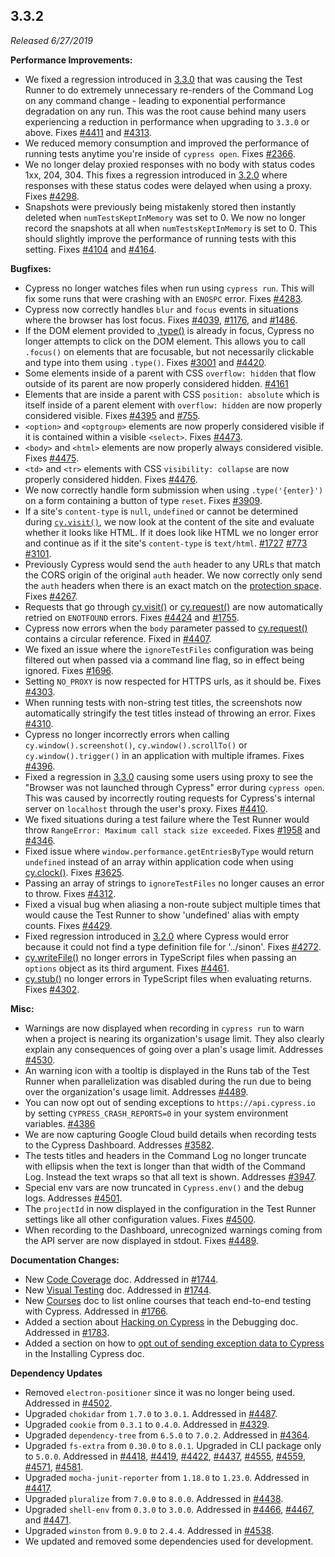 ## 3.3.2

_Released 6/27/2019_

**Performance Improvements:**

- We fixed a regression introduced in
  [3.3.0](/guides/references/changelog#3-3-0) that was causing the Test Runner
  to do extremely unnecessary re-renders of the Command Log on any command
  change - leading to exponential performance degradation on any run. This was
  the root cause behind many users experiencing a reduction in performance when
  upgrading to `3.3.0` or above. Fixes
  [#4411](https://github.com/cypress-io/cypress/issues/4411) and
  [#4313](https://github.com/cypress-io/cypress/issues/4313).
- We reduced memory consumption and improved the performance of running tests
  anytime you're inside of `cypress open`. Fixes
  [#2366](https://github.com/cypress-io/cypress/issues/2366).
- We no longer delay proxied responses with no body with status codes 1xx,
  204, 304. This fixes a regression introduced in
  [3.2.0](/guides/references/changelog#3-2-0) where responses with these status
  codes were delayed when using a proxy. Fixes
  [#4298](https://github.com/cypress-io/cypress/issues/4298).
- Snapshots were previously being mistakenly stored then instantly deleted when
  `numTestsKeptInMemory` was set to 0. We now no longer record the snapshots at
  all when `numTestsKeptInMemory` is set to 0. This should slightly improve the
  performance of running tests with this setting. Fixes
  [#4104](https://github.com/cypress-io/cypress/issues/4104) and
  [#4164](https://github.com/cypress-io/cypress/issues/4164).

**Bugfixes:**

- Cypress no longer watches files when run using `cypress run`. This will fix
  some runs that were crashing with an `ENOSPC` error. Fixes
  [#4283](https://github.com/cypress-io/cypress/issues/4283).
- Cypress now correctly handles `blur` and `focus` events in situations where
  the browser has lost focus. Fixes
  [#4039](https://github.com/cypress-io/cypress/issues/4039),
  [#1176](https://github.com/cypress-io/cypress/issues/1176), and
  [#1486](https://github.com/cypress-io/cypress/issues/1486).
- If the DOM element provided to [.type()](/api/commands/type) is already in
  focus, Cypress no longer attempts to click on the DOM element. This allows you
  to call `.focus()` on elements that are focusable, but not necessarily
  clickable and type into them using `.type()`. Fixes
  [#3001](https://github.com/cypress-io/cypress/issues/3001) and
  [#4420](https://github.com/cypress-io/cypress/issues/4420).
- Some elements inside of a parent with CSS `overflow: hidden` that flow outside
  of its parent are now properly considered hidden.
  [#4161](https://github.com/cypress-io/cypress/issues/4161)
- Elements that are inside a parent with CSS `position: absolute` which is
  itself inside of a parent element with `overflow: hidden` are now properly
  considered visible. Fixes
  [#4395](https://github.com/cypress-io/cypress/issues/4395) and
  [#755](https://github.com/cypress-io/cypress/issues/755).
- `<option>` and `<optgroup>` elements are now properly considered visible if it
  is contained within a visible `<select>`. Fixes
  [#4473](https://github.com/cypress-io/cypress/issues/4473).
- `<body>` and `<html>` elements are now properly always considered visible.
  Fixes [#4475](https://github.com/cypress-io/cypress/issues/4475).
- `<td>` and `<tr>` elements with CSS `visibility: collapse` are now properly
  considered hidden. Fixes
  [#4476](https://github.com/cypress-io/cypress/issues/4476).
- We now correctly handle form submission when using `.type('{enter}')` on a
  form containing a button of type `reset`. Fixes
  [#3909](https://github.com/cypress-io/cypress/issues/3909).
- If a site's `content-type` is `null`, `undefined` or cannot be determined
  during [`cy.visit()`](/api/commands/visit), we now look at the content of the
  site and evaluate whether it looks like HTML. If it does look like HTML we no
  longer error and continue as if it the site's `content-type` is `text/html`.
  [#1727](https://github.com/cypress-io/cypress/issues/1727)
  [#773](https://github.com/cypress-io/cypress/issues/773)
  [#3101](https://github.com/cypress-io/cypress/issues/3101).
- Previously Cypress would send the `auth` header to any URLs that match the
  CORS origin of the original `auth` header. We now correctly only send the
  `auth` headers when there is an exact match on the
  [protection space](https://tools.ietf.org/html/rfc7235#section-2.2). Fixes
  [#4267](https://github.com/cypress-io/cypress/issues/4267).
- Requests that go through [cy.visit()](/api/commands/visit) or
  [cy.request()](/api/commands/request) are now automatically retried on
  `ENOTFOUND` errors. Fixes
  [#4424](https://github.com/cypress-io/cypress/issues/4424) and
  [#1755](https://github.com/cypress-io/cypress/issues/1755).
- Cypress now errors when the `body` parameter passed to
  [cy.request()](/api/commands/request) contains a circular reference. Fixed in
  [#4407](https://github.com/cypress-io/cypress/pull/4407).
- We fixed an issue where the `ignoreTestFiles` configuration was being filtered
  out when passed via a command line flag, so in effect being ignored. Fixes
  [#1696](https://github.com/cypress-io/cypress/issues/1696).
- Setting `NO_PROXY` is now respected for HTTPS urls, as it should be. Fixes
  [#4303](https://github.com/cypress-io/cypress/issues/4303).
- When running tests with non-string test titles, the screenshots now
  automatically stringify the test titles instead of throwing an error. Fixes
  [#4310](https://github.com/cypress-io/cypress/issues/4310).
- Cypress no longer incorrectly errors when calling `cy.window().screenshot()`,
  `cy.window().scrollTo()` or `cy.window().trigger()` in an application with
  multiple iframes. Fixes
  [#4396](https://github.com/cypress-io/cypress/issues/4396).
- Fixed a regression in [3.3.0](/guides/references/changelog#3-3-0) causing some
  users using proxy to see the "Browser was not launched through Cypress" error
  during `cypress open`. This was caused by incorrectly routing requests for
  Cypress's internal server on `localhost` through the user's proxy. Fixes
  [#4410](https://github.com/cypress-io/cypress/issues/4410).
- We fixed situations during a test failure where the Test Runner would throw
  `RangeError: Maximum call stack size exceeded`. Fixes
  [#1958](https://github.com/cypress-io/cypress/issues/1958) and
  [#4346](https://github.com/cypress-io/cypress/issues/4346).
- Fixed issue where `window.performance.getEntriesByType` would return
  `undefined` instead of an array within application code when using
  [cy.clock()](/api/commands/clock). Fixes
  [#3625](https://github.com/cypress-io/cypress/issues/3625).
- Passing an array of strings to `ignoreTestFiles` no longer causes an error to
  throw. Fixes [#4312](https://github.com/cypress-io/cypress/issues/4312).
- Fixed a visual bug when aliasing a non-route subject multiple times that would
  cause the Test Runner to show 'undefined' alias with empty counts. Fixes
  [#4429](https://github.com/cypress-io/cypress/issues/4429).
- Fixed regression introduced in [3.2.0](/guides/references/changelog#3-2-0)
  where Cypress would error because it could not find a type definition file for
  '../sinon'. Fixes [#4272](https://github.com/cypress-io/cypress/issues/4272).
- [cy.writeFile()](/api/commands/writefile) no longer errors in TypeScript files
  when passing an `options` object as its third argument. Fixes
  [#4461](https://github.com/cypress-io/cypress/issues/4461).
- [cy.stub()](/api/commands/stub) no longer errors in TypeScript files when
  evaluating returns. Fixes
  [#4302](https://github.com/cypress-io/cypress/issues/4302).

**Misc:**

- Warnings are now displayed when recording in `cypress run` to warn when a
  project is nearing its organization's usage limit. They also clearly explain
  any consequences of going over a plan's usage limit. Addresses
  [#4530](https://github.com/cypress-io/cypress/issues/4530).
- An warning icon with a tooltip is displayed in the Runs tab of the Test Runner
  when parallelization was disabled during the run due to being over the
  organization's usage limit. Addresses
  [#4489](https://github.com/cypress-io/cypress/issues/4489).
- You can now opt out of sending exceptions to `https://api.cypress.io` by
  setting `CYPRESS_CRASH_REPORTS=0` in your system environment variables.
  [#4386](https://github.com/cypress-io/cypress/issues/4386)
- We are now capturing Google Cloud build details when recording tests to the
  Cypress Dashboard. Addresses
  [#3582](https://github.com/cypress-io/cypress/issues/3582).
- The tests titles and headers in the Command Log no longer truncate with
  ellipsis when the text is longer than that width of the Command Log. Instead
  the text wraps so that all text is shown. Addresses
  [#3947](https://github.com/cypress-io/cypress/issues/3947).
- Special env vars are now truncated in `Cypress.env()` and the debug logs.
  Addresses [#4501](https://github.com/cypress-io/cypress/issues/4501).
- The `projectId` in now displayed in the configuration in the Test Runner
  settings like all other configuration values. Fixes
  [#4500](https://github.com/cypress-io/cypress/issues/4500).
- When recording to the Dashboard, unrecognized warnings coming from the API
  server are now displayed in stdout. Fixes
  [#4489](https://github.com/cypress-io/cypress/issues/4489).

**Documentation Changes:**

- New [Code Coverage](/guides/tooling/code-coverage) doc. Addressed in
  [#1744](https://github.com/cypress-io/cypress-documentation/pull/1744).
- New [Visual Testing](/guides/tooling/visual-testing) doc. Addressed in
  [#1744](https://github.com/cypress-io/cypress-documentation/pull/1536).
- New [Courses](/examples/media/courses-media) doc to list online courses that
  teach end-to-end testing with Cypress. Addressed in
  [#1766](https://github.com/cypress-io/cypress-documentation/pull/1766).
- Added a section about
  [Hacking on Cypress](/guides/guides/debugging#Hacking-on-Cypress) in the
  Debugging doc. Addressed in
  [#1783](https://github.com/cypress-io/cypress-documentation/pull/1783).
- Added a section on how to
  [opt out of sending exception data to Cypress](/guides/getting-started/installing-cypress#Opt-out-of-sending-exception-data-to-Cypress)
  in the Installing Cypress doc.

**Dependency Updates**

- Removed `electron-positioner` since it was no longer being used. Addressed in
  [#4502](https://github.com/cypress-io/cypress/pull/4502).
- Upgraded `chokidar` from `1.7.0` to `3.0.1`. Addressed in
  [#4487](https://github.com/cypress-io/cypress/pull/4487).
- Upgraded `cookie` from `0.3.1` to `0.4.0`. Addressed in
  [#4329](https://github.com/cypress-io/cypress/pull/4329).
- Upgraded `dependency-tree` from `6.5.0` to `7.0.2`. Addressed in
  [#4364](https://github.com/cypress-io/cypress/pull/4364).
- Upgraded `fs-extra` from `0.30.0` to `8.0.1`. Upgraded in CLI package only to
  `5.0.0`. Addressed in
  [#4418](https://github.com/cypress-io/cypress/pull/4418),
  [#4419](https://github.com/cypress-io/cypress/pull/4419),
  [#4422](https://github.com/cypress-io/cypress/pull/4422),
  [#4437](https://github.com/cypress-io/cypress/pull/4437),
  [#4555](https://github.com/cypress-io/cypress/pull/4555),
  [#4559](https://github.com/cypress-io/cypress/pull/4559),
  [#4571](https://github.com/cypress-io/cypress/pull/4571),
  [#4581](https://github.com/cypress-io/cypress/pull/4581).
- Upgraded `mocha-junit-reporter` from `1.18.0` to `1.23.0`. Addressed in
  [#4417](https://github.com/cypress-io/cypress/pull/4417).
- Upgraded `pluralize` from `7.0.0` to `8.0.0`. Addressed in
  [#4438](https://github.com/cypress-io/cypress/pull/4438).
- Upgraded `shell-env` from `0.3.0` to `3.0.0`. Addressed in
  [#4466](https://github.com/cypress-io/cypress/pull/4466),
  [#4467](https://github.com/cypress-io/cypress/pull/4467), and
  [#4471](https://github.com/cypress-io/cypress/pull/4471).
- Upgraded `winston` from `0.9.0` to `2.4.4`. Addressed in
  [#4538](https://github.com/cypress-io/cypress/pull/4538).
- We updated and removed some dependencies used for development.
